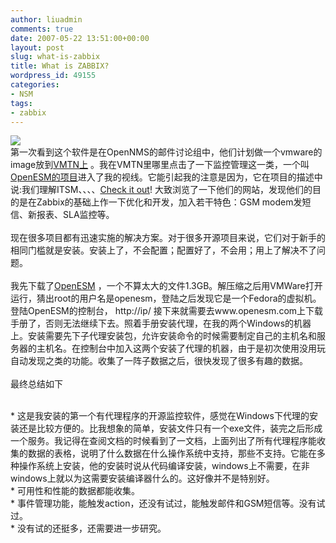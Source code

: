 ```yaml
---
author: liuadmin
comments: true
date: 2007-05-22 13:51:00+00:00
layout: post
slug: what-is-zabbix
title: What is ZABBIX?
wordpress_id: 49155
categories:
- NSM
tags:
- zabbix
---
```


[![](http://www.zabbix.com/img/zabbix1.png)](http://www.zabbix.com/img/zabbix1.png)<br />第一次看到这个软件是在OpenNMS的邮件讨论组中，他们计划做一个vmware的image放到[VMTN上](http://www.vmware.com/vmtn/appliances/index.html) 。我在VMTN里哪里点击了一下监控管理这一类，一个叫[OpenESM的项目](http://www.vmware.com/vmtn/appliances/directory/124)进入了我的视线。它能引起我的注意是因为，它在项目的描述中说:我们理解ITSM、、、、[Check it out](http://www.openesm.com/s1/)! 大致浏览了一下他们的网站，发现他们的目的是在Zabbix的基础上作一下优化和开发，加入若干特色：GSM modem发短信、新报表、SLA监控等。<br /><br />现在很多项目都有迅速实施的解决方案。对于很多开源项目来说，它们对于新手的相同门槛就是安装。安装上了，不会配置；配置好了，不会用；用上了解决不了问题。<br /><br />我先下载了[OpenESM](http://www.vmware.com/vmtn/appliances/directory/124) ，一个不算太大的文件1.3GB。解压缩之后用VMWare打开运行，猜出root的用户名是openesm，登陆之后发现它是一个Fedora的虚拟机。登陆OpenESM的控制台， http://ip/ 接下来就需要去www.openesm.com上下载手册了，否则无法继续下去。照着手册安装代理，在我的两个Windows的机器上。安装需要先下子代理安装包，允许安装命令的时候需要制定自己的主机名和服务器的主机名。在控制台中加入这两个安装了代理的机器，由于是初次使用没用玩自动发现之类的功能。收集了一阵子数据之后，很快发现了很多有趣的数据。<br /><br />最终总结如下<br />

<br />	
  * 这是我安装的第一个有代理程序的开源监控软件，感觉在Windows下代理的安装还是比较方便的。比我想象的简单，安装文件只有一个exe文件，装完之后形成一个服务。我记得在查阅文档的时候看到了一文档，上面列出了所有代理程序能收集的数据的表格，说明了什么数据在什么操作系统中支持，那些不支持。它能在多种操作系统上安装，他的安装时说从代码编译安装，windows上不需要，在非windows上就以为这需要安装编译器什么的。这好像并不是特别好。
<br />	
  * 可用性和性能的数据都能收集。
<br />	
  * 事件管理功能，能触发action，还没有试过，能触发邮件和GSM短信等。没有试过。
<br />	
  * 没有试的还挺多，还需要进一步研究。
<br />
